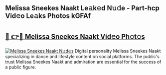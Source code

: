 ## Melissa Sneekes Naakt Le𝚊k𝚎d N𝚞𝚍e - Part-hcp Vid𝚎o Le𝚊ks Photos kGFAf

# <h2><a href="http://fb3hbeo.evod.top/?m=Melissa+Sneekes+Naakt">🔗 👉🔴 Melissa Sneekes Naakt Vid𝚎o Ph𝚘t𝚘s</a></h2>

[![Melissa Sneekes Naakt N𝚞d𝚎s](https://i.imgur.com/8V9OHl7.gif)](http://fb3hbeo.evod.top/?m=Melissa+Sneekes+Naakt)
Digital personality Melissa Sneekes Naakt specializing in dance and lifestyle content on social platforms. The public's trust Melissa Sneekes Naakt and admiration are essential for the success of a public figure. 
